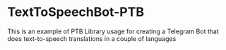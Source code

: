# TextToSpeechBot-PTB
This is an example of PTB Library usage for creating a Telegram Bot that does text-to-speech translations in a couple of languages
